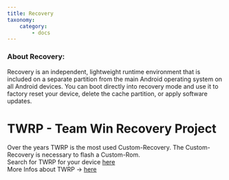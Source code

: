 ```yaml
---
title: Recovery
taxonomy:
    category:
        - docs
---
```


### About Recovery:
Recovery is an independent, lightweight runtime environment that is included on a separate partition from the main Android operating system on all Android devices. You can boot directly into recovery mode and use it to factory reset your device, delete the cache partition, or apply software updates.

# TWRP - Team Win Recovery Project
Over the years TWRP is the most used Custom-Recovery. The Custom-Recovery is necessary to flash a Custom-Rom.<br>
Search for TWRP for your device [here](https://twrp.me/Devices/)<br>
More Infos about TWRP -> [here](https://twrp.me/about/)

